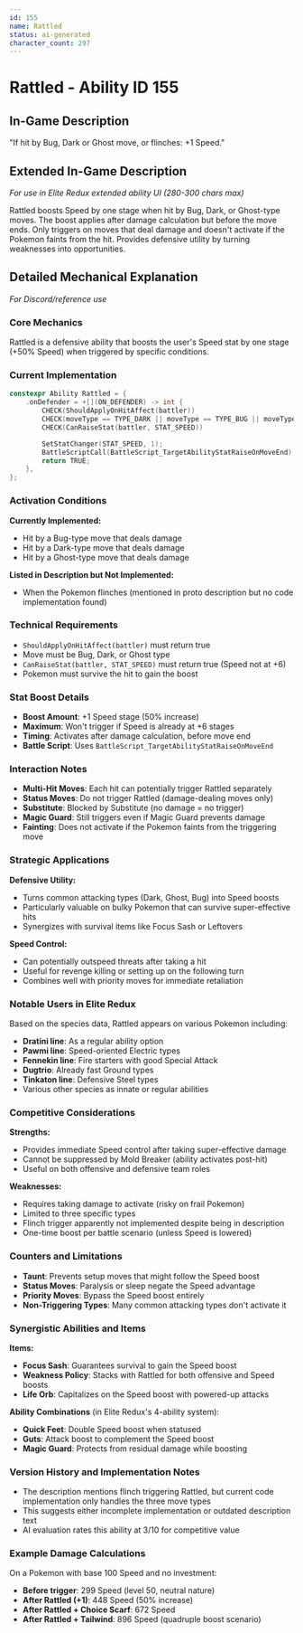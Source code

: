```yaml
---
id: 155
name: Rattled
status: ai-generated
character_count: 297
---
```


# Rattled - Ability ID 155

## In-Game Description
"If hit by Bug, Dark or Ghost move, or flinches: +1 Speed."

## Extended In-Game Description
*For use in Elite Redux extended ability UI (280-300 chars max)*

Rattled boosts Speed by one stage when hit by Bug, Dark, or Ghost-type moves. The boost applies after damage calculation but before the move ends. Only triggers on moves that deal damage and doesn't activate if the Pokemon faints from the hit. Provides defensive utility by turning weaknesses into opportunities.

## Detailed Mechanical Explanation
*For Discord/reference use*

### Core Mechanics
Rattled is a defensive ability that boosts the user's Speed stat by one stage (+50% Speed) when triggered by specific conditions.

### Current Implementation
```cpp
constexpr Ability Rattled = {
    .onDefender = +[](ON_DEFENDER) -> int {
        CHECK(ShouldApplyOnHitAffect(battler))
        CHECK(moveType == TYPE_DARK || moveType == TYPE_BUG || moveType == TYPE_GHOST)
        CHECK(CanRaiseStat(battler, STAT_SPEED))

        SetStatChanger(STAT_SPEED, 1);
        BattleScriptCall(BattleScript_TargetAbilityStatRaiseOnMoveEnd);
        return TRUE;
    },
};
```

### Activation Conditions
**Currently Implemented:**
- Hit by a Bug-type move that deals damage
- Hit by a Dark-type move that deals damage  
- Hit by a Ghost-type move that deals damage

**Listed in Description but Not Implemented:**
- When the Pokemon flinches (mentioned in proto description but no code implementation found)

### Technical Requirements
- `ShouldApplyOnHitAffect(battler)` must return true
- Move must be Bug, Dark, or Ghost type
- `CanRaiseStat(battler, STAT_SPEED)` must return true (Speed not at +6)
- Pokemon must survive the hit to gain the boost

### Stat Boost Details
- **Boost Amount**: +1 Speed stage (50% increase)
- **Maximum**: Won't trigger if Speed is already at +6 stages
- **Timing**: Activates after damage calculation, before move end
- **Battle Script**: Uses `BattleScript_TargetAbilityStatRaiseOnMoveEnd`

### Interaction Notes
- **Multi-Hit Moves**: Each hit can potentially trigger Rattled separately
- **Status Moves**: Do not trigger Rattled (damage-dealing moves only)
- **Substitute**: Blocked by Substitute (no damage = no trigger)
- **Magic Guard**: Still triggers even if Magic Guard prevents damage
- **Fainting**: Does not activate if the Pokemon faints from the triggering move

### Strategic Applications
**Defensive Utility:**
- Turns common attacking types (Dark, Ghost, Bug) into Speed boosts
- Particularly valuable on bulky Pokemon that can survive super-effective hits
- Synergizes with survival items like Focus Sash or Leftovers

**Speed Control:**
- Can potentially outspeed threats after taking a hit
- Useful for revenge killing or setting up on the following turn
- Combines well with priority moves for immediate retaliation

### Notable Users in Elite Redux
Based on the species data, Rattled appears on various Pokemon including:
- **Dratini line**: As a regular ability option
- **Pawmi line**: Speed-oriented Electric types
- **Fennekin line**: Fire starters with good Special Attack
- **Dugtrio**: Already fast Ground types
- **Tinkaton line**: Defensive Steel types
- Various other species as innate or regular abilities

### Competitive Considerations
**Strengths:**
- Provides immediate Speed control after taking super-effective damage
- Cannot be suppressed by Mold Breaker (ability activates post-hit)
- Useful on both offensive and defensive team roles

**Weaknesses:**
- Requires taking damage to activate (risky on frail Pokemon)  
- Limited to three specific types
- Flinch trigger apparently not implemented despite being in description
- One-time boost per battle scenario (unless Speed is lowered)

### Counters and Limitations
- **Taunt**: Prevents setup moves that might follow the Speed boost
- **Status Moves**: Paralysis or sleep negate the Speed advantage
- **Priority Moves**: Bypass the Speed boost entirely
- **Non-Triggering Types**: Many common attacking types don't activate it

### Synergistic Abilities and Items
**Items:**
- **Focus Sash**: Guarantees survival to gain the Speed boost
- **Weakness Policy**: Stacks with Rattled for both offensive and Speed boosts
- **Life Orb**: Capitalizes on the Speed boost with powered-up attacks

**Ability Combinations** (in Elite Redux's 4-ability system):
- **Quick Feet**: Double Speed boost when statused
- **Guts**: Attack boost to complement the Speed boost
- **Magic Guard**: Protects from residual damage while boosting

### Version History and Implementation Notes
- The description mentions flinch triggering Rattled, but current code implementation only handles the three move types
- This suggests either incomplete implementation or outdated description text
- AI evaluation rates this ability at 3/10 for competitive value

### Example Damage Calculations
On a Pokemon with base 100 Speed and no investment:
- **Before trigger**: 299 Speed (level 50, neutral nature)
- **After Rattled (+1)**: 448 Speed (50% increase)
- **After Rattled + Choice Scarf**: 672 Speed
- **After Rattled + Tailwind**: 896 Speed (quadruple boost scenario)